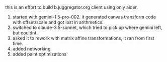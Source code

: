 
this is an effort to build b.juggregator.org client using only aider.

1. started with gemini-1.5-pro-002. it generated canvas transform code with offset/scale and got lost in arithmetics.
2. switched to claude-3.5-sonnet, which tried to pick up where gemini left, but couldnt.
3. asked it to rework with matrix affine transformations, it ran from first time.
4. added networking
5. added paint optimizations

